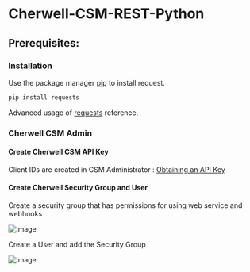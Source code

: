 # Cherwell-CSM-REST-Python

## Prerequisites:

### Installation
Use the package manager [pip](https://pip.pypa.io/en/stable/) to install request.

```bash
pip install requests
```

 Advanced usage of [requests](https://requests.readthedocs.io/en/latest/user/advanced/) reference.

 
### Cherwell CSM Admin 

#### Create Cherwell CSM API Key
Client IDs are created in CSM Administrator : [Obtaining an API Key](https://help.cherwell.com/bundle/cherwell_rest_api_10_2_help_only/page/content/system_administration/rest_api/csm_rest_obtaining_client_ids.html)


#### Create Cherwell Security Group and User
Create a security group that has permissions for using web service and webhooks

![image](https://user-images.githubusercontent.com/20115785/108640262-d769a800-7455-11eb-9f5d-66d53bed6b4b.png)

Create a User and add the Security Group

![image](https://user-images.githubusercontent.com/20115785/108640409-ba81a480-7456-11eb-9a23-61c8d2787a3e.png)

